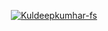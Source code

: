 

<p align="center"> <a href="https://github.com/ryo-ma/github-profile-trophy"><img src="https://github-profile-trophy.vercel.app/?username=Kuldeepkumhar-fs&margin-w=10&theme=nord&title=Joined2020,Commits,Stars,Followers,Issues,PullRequest" alt="Kuldeepkumhar-fs" /></a> </p>
